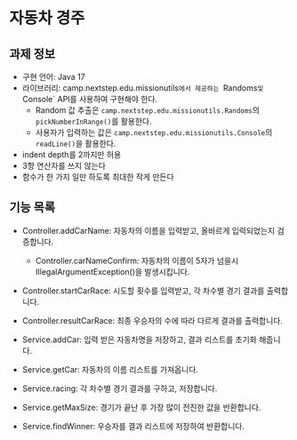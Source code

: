 # 자동차 경주

## 과제 정보
- 구현 언어: Java 17
- 라이브러리: camp.nextstep.edu.missionutils`에서 제공하는 `Randoms` 및 `Console` API를 사용하여 구현해야 한다.
    - Random 값 추출은 `camp.nextstep.edu.missionutils.Randoms`의 `pickNumberInRange()`를 활용한다.
    - 사용자가 입력하는 값은 `camp.nextstep.edu.missionutils.Console`의 `readLine()`을 활용한다.
- indent depth를 2까지만 허용
- 3항 연산자를 쓰지 않는다
- 함수가 한 가지 일만 하도록 최대한 작게 만든다

## 기능 목록
- Controller.addCarName: 자동차의 이름을 입력받고, 올바르게 입력되었는지 검증합니다.
  - Controller.carNameConfirm: 자동차의 이름이 5자가 넘을시 IllegalArgumentException()을 발생시킵니다.
- Controller.startCarRace: 시도할 횟수를 입력받고, 각 차수별 경기 결과를 출력합니다.
- Controller.resultCarRace: 최종 우승자의 수에 따라 다르게 결과를 출력합니다.

- Service.addCar: 입력 받은 자동차명을 저장하고, 결과 리스트를 초기화 해줍니다.
- Service.getCar: 자동차의 이름 리스트를 가져옵니다. 
- Service.racing: 각 차수별 경기 결과를 구하고, 저장합니다.
- Service.getMaxSize: 경기가 끝난 후 가장 많이 전진한 값을 반환합니다.
- Service.findWinner: 우승자를 결과 리스트에 저장하여 반환합니다.

